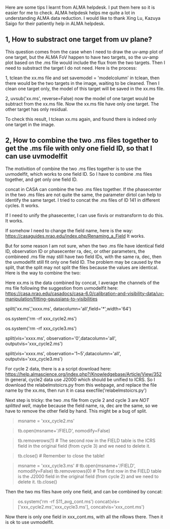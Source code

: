 Here are some tips I learnt from ALMA helpdesk. I put them here so it is easier for me to check. ALMA helpdesk helps me quite a lot in understanding ALMA data reduction. I would like to thank Xing Lu, Kazuya Saigo for their patiently help in ALMA helpdesk.

## 1, How to substract one target from uv plane?

This question comes from the case when I need to draw the uv-amp plot of one target, but the ALMA FoV happen to have two targets, so the uv-amp plot based on the .ms file would include the flux from the two targets. Then I need to substract the target I do not need. Here is the process:

1, tclean the xx.ms file and set savemodel = 'modelcolumn' in tclean, then there would be the two targets in the image, waiting to be cleaned. Then I clean one target only, the model of this target will be saved in the xx.ms file.

2, uvsub('xx.ms', reverse=False) now the model of one target would be subtract from the xx.ms file. Now the xx.ms file have only one target. The other target has only residual.

To check this result, I tclean xx.ms again, and found there is indeed only one target in the image.

## 2, How to combine the two .ms files together to get the .ms file with only one field ID, so that I can use uvmodelfit

The motivition of combine the two .ms files together is to use the uvmodelfit, which works to one field ID. So I have to combine .ms files together, and get only one field ID.

concat in CASA can combine the two .ms files together. If the phasecenter in the two .ms files are not quite the same, the parameter dirtol can help to identify the same target. I tried to concat the .ms files of ID 141 in different cycles. It works.

If I need to unify the phasecenter, I can use fixvis or mstransform to do this. It works.

If somehow I need to change the field name, here is the way: https://casaguides.nrao.edu/index.php/Renaming_a_Field It works.

But for some reason I am not sure, when the two .ms file have identical field ID, observation ID or phasecenter ra, dec, or other parameters, the combineed .ms file may still have two field IDs, with the same ra, dec, then the uvmodelfit still fit only one field ID. The problem may be caused by the split, that the split may not split the files because the values are identical. Here is the way to combine the two:

Here xx.ms is the data combined by concat, I average the channels of the ms file following the suggestion from uvmodelfit here: https://casa.nrao.edu/casadocs/casa-6.0/calibration-and-visibility-data/uv-manipulation/fitting-gaussians-to-visibilities 

  split('xx.ms','xxxx.ms', datacolumn='all',field='*',width='64')

  os.system('rm -rf xxx_cycle2.ms')

  os.system('rm -rf xxx_cycle3.ms')

  split(vis='xxxx.ms', observation='0',datacolumn='all', outputvis='xxx_cycle2.ms')

  split(vis='xxxx.ms', observation='1~5',datacolumn='all', outputvis='xxx_cycle3.ms')

For cycle 2 data, there is a a script download here: https://help.almascience.org/index.php?/Knowledgebase/Article/View/352 
In general, cycle2 data use J2000 which should be unified to ICRS. So I download the relabelmstoicrs.py from this webpage, and replace the file name by the xx.ms, then run it in casa execfile('relabelmstoicrs.py')

Next step is tricky: the two .ms file from cycle 2 and cycle 3 are *NOT splitted well*, maybe because the field name, ra, dec are the same, so we have to remove the other field by hand. This might be a bug of split.

> msname = 'xxx_cycle2.ms'

> tb.open(msname+'/FIELD', nomodify=False)

> tb.removerows(1) # The second row in the FIELD table is the ICRS field in the original field (from cycle 3) and we need to delete it.

> tb.close() # Remember to close the table!

> msname = 'xxx_cycle3.ms' #
> tb.open(msname+'/FIELD', nomodify=False)
> tb.removerows(0) # The first row in the FIELD table is the J2000 field in the original field (from cycle 2) and we need to delete it.
> tb.close()

Then the two ms files have only one field, and can be combined by concat:

> os.system('rm -rf S11_avg_cont.ms')
> concat(vis=['xxx_cycle2.ms','xxx_cycle3.ms'], concatvis='xxx_cont.ms')

Now there is only one field in xxx_cont.ms, with all the nRows there. Then it is ok to use uvmodelfit.
